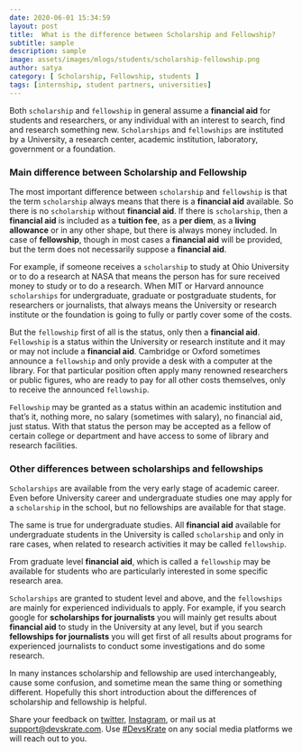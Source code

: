 ```yaml
---
date: 2020-06-01 15:34:59
layout: post
title:  What is the difference between Scholarship and Fellowship?
subtitle: sample
description: sample
image: assets/images/mlogs/students/scholarship-fellowship.png
author: satya
category: [ Scholarship, Fellowship, students ]
tags: [internship, student partners, universities]
---
```


Both `scholarship` and `fellowship` in general assume a **financial aid** for students and researchers, or any individual with an interest to search, find and research something new. `Scholarships` and `fellowships` are instituted by a University, a research center, academic institution, laboratory, government or a foundation.

### Main difference between Scholarship and Fellowship

The most important difference between `scholarship` and `fellowship` is that the term `scholarship` always means that there is a **financial aid** available. So there is no `scholarship` without **financial aid**. If there is `scholarship`, then a **financial aid** is included as a **tuition fee**, as a **per diem**, as a **living allowance** or in any other shape, but there is always money included. In case of **fellowship**, though in most cases a **financial aid** will be provided, but the term does not necessarily suppose a **financial aid**.

For example, if someone receives a `scholarship` to study at Ohio University or to do a research at NASA that means the person has for sure received money to study or to do a research. When MIT or Harvard announce `scholarships` for undergraduate, graduate or postgraduate students, for researchers or journalists, that always means the University or research institute or the foundation is going to fully or partly cover some of the costs.

But the `fellowship` first of all is the status, only then a **financial aid**. `Fellowship` is a status within the University or research institute and it may or may not include a **financial aid**. Cambridge or Oxford sometimes announce a `fellowship` and only provide a desk with a computer at the library. For that particular position often apply many renowned researchers or public figures, who are ready to pay for all other costs themselves, only to receive the announced `fellowship`.

`Fellowship` may be granted as a status within an academic institution and that’s it, nothing more, no salary (sometimes with salary), no financial aid, just status. With that status the person may be accepted as a fellow of certain college or department and have access to some of library and research facilities.

### Other differences between scholarships and fellowships

`Scholarships` are available from the very early stage of academic career. Even before University career and undergraduate studies one may apply for a `scholarship` in the school, but no fellowships are available for that stage.

The same is true for undergraduate studies. All **financial aid** available for undergraduate students in the University is called `scholarship` and only in rare cases, when related to research activities it may be called `fellowship`.

 

From graduate level **financial aid**, which is called a `fellowship` may be available for students who are particularly interested in some specific research area.

 

`Scholarships` are granted to student level and above, and the `fellowships` are mainly for experienced individuals to apply. For example, if you search google for **scholarships for journalists** you will mainly get results about **financial aid** to study in the University at any level, but if you search **fellowships for journalists** you will get first of all results about programs for experienced journalists to conduct some investigations and do some research.

 

In many instances scholarship and fellowship are used interchangeably, cause some confusion, and sometime mean the same thing or something different. Hopefully this short introduction about the differences of scholarship and fellowship is helpful.

Share your feedback on [twitter](https://twitter.com/devskrate), [Instagram](https://instagram.com/devskrate), or mail us at [support@devskrate.com](mailto:support@devskrate.com). Use [#DevsKrate](https://devskrate.com) on any social media platforms we will reach out to you.
